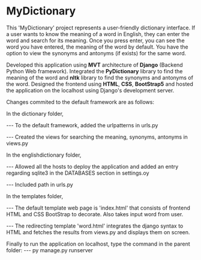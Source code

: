 # MyDictionary
This 'MyDictionary' project represents a user-friendly dictionary interface.
If a user wants to know the meaning of a word in English, they can enter the word and search for its meaning.
Once you press enter, you can see the word you have entered, the meaning of the word by default.
You have the option to view the synonyms and antonyms (if exists) for the same word.


Developed this application using **MVT** architecture of **Django** (Backend Python Web framework).
Integrated the **PyDictionary** library to find the meaning of the word and **nltk** library to find the synonyms and antonyms of the word.
Designed the frontend using **HTML**, **CSS**, **BootStrap5** and hosted the application on the localhost using Django's development server. 

Changes commited to the default framework are as follows:

In the dictionary folder,

--- To the default framework, added the urlpatterns in urls.py

--- Created the views for searching the meaning, synonyms, antonyms in views.py

In the englishdictionary folder,

--- Allowed all the hosts to deploy the application and added an entry regarding sqlite3 in the DATABASES section in settings.oy

--- Included path in urls.py

In the templates folder, 

--- The default template web page is 'index.html' that consists of frontend HTML and CSS BootStrap to decorate. Also takes input word from user.

--- The redirecting template 'word.html' integrates the django syntax to HTML and fetches the results from views.py and displays them on screen.

Finally to run the application on localhost, type the command in the parent folder:
--- py manage.py runserver
